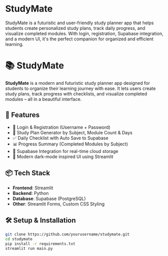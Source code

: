 # StudyMate
StudyMate is a futuristic and user-friendly study planner app that helps students create personalized study plans, track daily progress, and visualize completed modules. With login, registration, Supabase integration, and a modern UI, it's the perfect companion for organized and efficient learning.
# 📚 StudyMate

**StudyMate** is a modern and futuristic study planner app designed for students to organize their learning journey with ease. It lets users create study plans, track progress with checklists, and visualize completed modules – all in a beautiful interface.

## 🚀 Features

- 🔐 Login & Registration (Username + Password)
- 📝 Study Plan Generator by Subject, Module Count & Days
- ✅ Daily Checklist with Auto Save to Supabase
- 📊 Progress Summary (Completed Modules by Subject)
- 💾 Supabase Integration for real-time cloud storage
- 🌙 Modern dark-mode inspired UI using Streamlit

## 📦 Tech Stack

- **Frontend**: Streamlit
- **Backend**: Python
- **Database**: Supabase (PostgreSQL)
- **Other**: Streamlit Forms, Custom CSS Styling

## 🛠 Setup & Installation

```bash
git clone https://github.com/yourusername/studymate.git
cd studymate
pip install -r requirements.txt
streamlit run main.py
